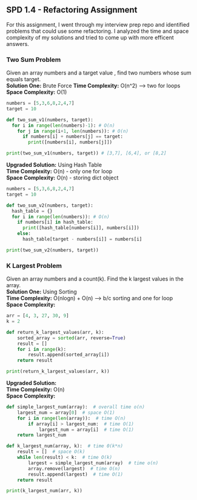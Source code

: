 ## SPD 1.4 - Refactoring Assignment 
For this assignment, I went through my interview prep repo and identified problems that could use some refactoring. I analyzed the time and space complexity of my solutions and tried to come up with more efficent answers. 

### Two Sum Problem 
Given an array numbers and a target value , find two numbers whose sum equals target.<br>
**Solution One:** Brute Force 
**Time Complexity:** O(n^2) --> two for loops <br>
**Space Complexity:** O(1) 
```python
numbers = [5,3,6,8,2,4,7]
target = 10

def two_sum_v1(numbers, target):
  for i in range(len(numbers)-1): # O(n)
    for j in range(i+1, len(numbers)): # O(n)
      if numbers[i] + numbers[j] == target:
        print([numbers[i], numbers[j]])

print(two_sum_v1(numbers, target)) # [3,7], [6,4], or [8,2]
```

**Upgraded Solution:** Using Hash Table <br>
**Time Complexity:** O(n) - only one for loop <br>
**Space Complexity:**  O(n) - storing dict object
```python
numbers = [5,3,6,8,2,4,7]
target = 10

def two_sum_v2(numbers, target):
  hash_table = {}
  for i in range(len(numbers)): # O(n)
    if numbers[i] in hash_table:
      print([hash_table[numbers[i]], numbers[i]])
    else: 
      hash_table[target - numbers[i]] = numbers[i]

print(two_sum_v2(numbers, target))
```
### K Largest Problem 
Given an array numbers and a count(k). Find the k largest values in the array.<br>
**Solution One:** Using Sorting <br>
**Time Complexity:** O(nlogn) + O(n) --> b/c sorting and one for loop <br>
**Space Complexity:** 
```python
arr = [4, 3, 27, 30, 9]
k = 2

def return_k_largest_values(arr, k):
    sorted_array = sorted(arr, reverse=True)
    result = []
    for i in range(k):
        result.append(sorted_array[i])
    return result

print(return_k_largest_values(arr, k))
```
**Upgraded Solution:**  <br>
**Time Complexity:** O(n)<br>
**Space Complexity:** 
```python 
def simple_largest_num(array):  # overall time o(n)
    largest_num = array[0]  # space O(1)
    for i in range(len(array)):  # time O(n)
        if array[i] > largest_num:  # time O(1)
            largest_num = array[i]  # time O(1)
    return largest_num

def k_largest_num(array, k):  # time 0(k*n)
    result = []  # space O(k)
    while len(result) < k:  # time O(k)
        largest = simple_largest_num(array)  # time o(n)
        array.remove(largest)  # time O(n)
        result.append(largest)  # time O(1)
    return result

print(k_largest_num(arr, k))
```


